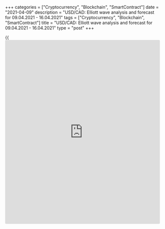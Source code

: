 +++
categories = ["Cryptocurrency", "Blockchain", "SmartContract"]
date = "2021-04-09"
description = "USD/CAD: Elliott wave analysis and forecast for 09.04.2021 - 16.04.2021"
tags = ["Cryptocurrency", "Blockchain", "SmartContract"]
title = "USD/CAD: Elliott wave analysis and forecast for 09.04.2021 - 16.04.2021"
type = "post"
+++

{{<iframe id="large-banner" src="https://www.bounty.group/#slide=7.0" width="100%" height="600" scrolling="no" style="border: 0px solid rgb(216, 221, 230); border-radius: 3px;">}}

2021-04-09

2021-04-09

USD/CAD: Elliott wave analysis and forecast for 09.04.21 – 16.04.21Alex
Geuta

 **Main scenario** **:** consider short positions from corrections below
the level of 1.2643 with a target of 1.2300 – 1.2200

 **Alternative scenario** **:** ****breakout and consolidation above the
level of 1.2643 will allow the pair to continue rising to the levels of
1.2989 – 1.3308.

 **Analysis** **:** Daily time frame: wave (С) of 4 of larger degree
continues developing, with the first wave 1 of (C) forming inside. The
fifth wave v of 1 is forming on the H4 time frame, with wave (v) of v of
smaller degree developing inside. The third wave iii of (v) appears to
have formed on the H1 time frame, a local correction is completed as
wave iv of (v), and wave v of (v) is forming. If the presumption is
correct, the pair will continue to drop to the levels of 1.2300 –
1.2200. The level of 1.2647 is critical in this scenario as the breakout
will enable the pair to continue rising to the levels of 1.2989 –
1.3308.

* * *

* * *



## Price chart of USDCAD in real time mode

The content of this article reflects the author’s opinion and does not
necessarily reflect the official position of LiteForex. The material
published on this page is provided for informational purposes only and
should not be considered as the provision of investment advice for the
purposes of Directive 2004/39/EC.

Rate this article:

{{value}}

( {{count}} {{title}} )